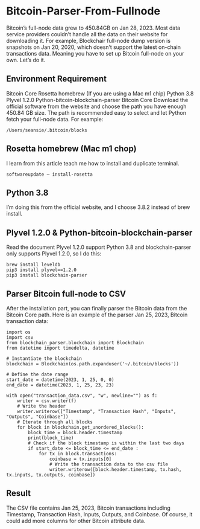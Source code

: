 # Bitcoin-Parser-From-Fullnode
Bitcoin’s full-node data grew to 450.84GB on Jan 28, 2023. Most data service providers couldn’t handle all the data on their website for downloading it. For example, Blockchair full-node dump version is snapshots on Jan 20, 2020, which doesn’t support the latest on-chain transactions data. Meaning you have to set up Bitcoin full-node on your own. Let’s do it.

## Environment Requirement
Bitcoin Core
Rosetta homebrew (If you are using a Mac m1 chip)
Python 3.8
Plyvel 1.2.0
Python-bitcoin-blockchain-parser
Bitcoin Core
Download the official software from the website and choose the path you have enough 450.84 GB size. The path is recommended easy to select and let Python fetch your full-node data. For example:
```
/Users/seansie/.bitcoin/blocks
```
## Rosetta homebrew (Mac m1 chop)
I learn from this article teach me how to install and duplicate terminal.
```
softwareupdate — install-rosetta
```
## Python 3.8
I’m doing this from the official website, and I choose 3.8.2 instead of brew install.

## Plyvel 1.2.0 & Python-bitcoin-blockchain-parser
Read the document Plyvel 1.2.0 support Python 3.8 and blockchain-parser only supports Plyvel 1.2.0, so I do this:
```
brew install leveldb
pip3 install plyvel==1.2.0
pip3 install blockchain-parser
```
## Parser Bitcoin full-node to CSV
After the installation part, you can finally parser the Bitcoin data from the Bitcoin Core path. Here is an example of the parser Jan 25, 2023, Bitcoin transaction data:
```
import os
import csv
from blockchain_parser.blockchain import Blockchain
from datetime import timedelta, datetime

# Instantiate the blockchain
blockchain = Blockchain(os.path.expanduser('~/.bitcoin/blocks'))

# Define the date range
start_date = datetime(2023, 1, 25, 0, 0)
end_date = datetime(2023, 1, 25, 23, 23)

with open("transaction_data.csv", "w", newline="") as f:
    writer = csv.writer(f)
    # Write the header
    writer.writerow(["Timestamp", "Transaction Hash", "Inputs", "Outputs", "Coinbase"])
    # Iterate through all blocks
    for block in blockchain.get_unordered_blocks():
        block_time = block.header.timestamp
        print(block_time)
        # Check if the block timestamp is within the last two days
        if start_date <= block_time <= end_date :
            for tx in block.transactions:
                coinbase = tx.inputs[0]
                # Write the transaction data to the csv file
                writer.writerow([block.header.timestamp, tx.hash, tx.inputs, tx.outputs, coinbase])
```
## Result
The CSV file contains Jan 25, 2023, Bitcoin transactions including Timestamp, Transaction Hash, Inputs, Outputs, and Coinbase. Of course, it could add more columns for other Bitcoin attribute data.

